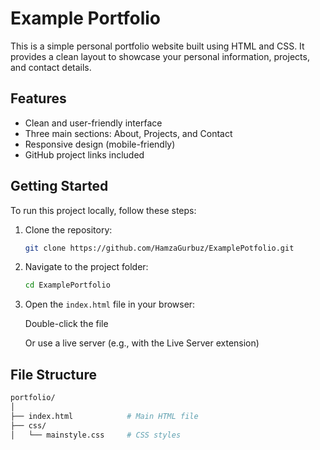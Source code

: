 # Example Portfolio

This is a simple personal portfolio website built using HTML and CSS. It provides a clean layout to showcase your personal information, projects, and contact details.

## Features

- Clean and user-friendly interface  
- Three main sections: About, Projects, and Contact  
- Responsive design (mobile-friendly)  
- GitHub project links included  

## Getting Started

To run this project locally, follow these steps:

1. Clone the repository:
   ```bash
   git clone https://github.com/HamzaGurbuz/ExamplePotfolio.git
   ```

2. Navigate to the project folder:
   ```bash
   cd ExamplePortfolio
   ```
3. Open the ```index.html``` file in your browser:

    Double-click the file

    Or use a live server (e.g., with the Live Server extension)


## File Structure

   ```bash
   portfolio/
   │
   ├── index.html            # Main HTML file
   ├── css/
   │   └── mainstyle.css     # CSS styles
   ```
